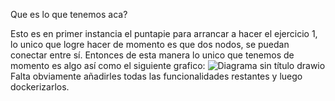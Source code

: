 Que es lo que tenemos aca?

Esto es en primer instancia el puntapie para arrancar a hacer el ejercicio 1, lo unico que logre hacer de momento es que dos nodos, se puedan conectar entre sí.
Entonces de esta manera lo unico que tenemos de momento es algo así como el siguiente grafico:
![Diagrama sin título drawio](https://user-images.githubusercontent.com/91753433/233819167-898dc9d7-4b1b-4411-b6b4-8b0e210d39b3.png)
Falta obviamente añadirles todas las funcionalidades restantes y luego dockerizarlos.
